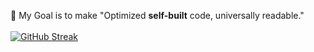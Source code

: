🚀  My Goal is to make "Optimized **self-built** code, universally readable."\
\
[![GitHub Streak](https://streak-stats.demolab.com?user=thanhhoann&theme=radical&hide_border=true&card_width=501)](https://git.io/streak-stats)
<!--START_SECTION:activity-->
